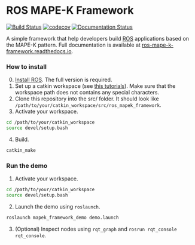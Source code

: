 # ROS MAPE-K Framework

[![Build Status](https://travis-ci.org/imcatta/ros_mapek_framework.svg?branch=master)](https://travis-ci.org/imcatta/ros_mapek_framework)
[![codecov](https://codecov.io/gh/imcatta/ros_mapek_framework/branch/master/graph/badge.svg)](https://codecov.io/gh/imcatta/ros_mapek_framework)
[![Documentation Status](https://readthedocs.org/projects/ros-mape-k-framework/badge/?version=latest)](https://ros-mape-k-framework.readthedocs.io/en/latest/?badge=latest)

A simple framework that help developers build [ROS](http://ros.org) applications based on the MAPE-K pattern. Full documentation is available at [ros-mape-k-framework.readthedocs.io](https://ros-mape-k-framework.readthedocs.io).

### How to install
0. [Install ROS](http://wiki.ros.org/melodic/Installation). The full version is required. 
1. Set up a catkin workspace (see [this tutorials](http://wiki.ros.org/catkin/Tutorials/create_a_workspace)). Make sure that the workspace path does not contains any special characters.
2. Clone this repository into the src/ folder. It should look like `/path/to/your/catkin_workspace/src/ros_mapek_framework`.
3. Activate your workspace.
```bash
cd /path/to/your/catkin_workspace
source devel/setup.bash
```
4. Build.
```bash
catkin_make
```

### Run the demo
1. Activate your workspace.
```bash
cd /path/to/your/catkin_workspace
source devel/setup.bash
```
2. Launch the demo using `roslaunch`.
```bash
roslaunch mapek_framework_demo demo.launch
```
3. (Optional) Inspect nodes using `rqt_graph` and `rosrun rqt_console rqt_console`.
